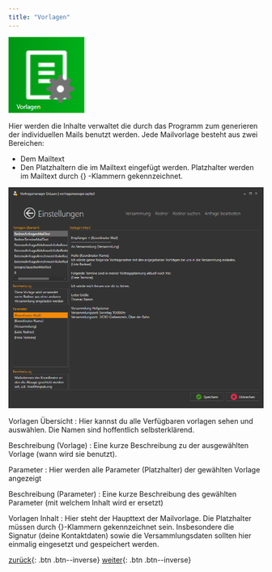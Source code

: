 ```yaml
---
title: "Vorlagen"
---
```

![Icon](images/menu_icon_08.png)

Hier werden die Inhalte verwaltet die durch das Programm zum generieren der individuellen Mails benutzt werden. Jede Mailvorlage besteht aus zwei Bereichen:
* Dem Mailtext
* Den Platzhaltern die im Mailtext eingefügt werden.
Platzhalter werden im Mailtext durch {} -Klammern gekennzeichnet.

![Vorlagen](images/verwaltung_03.png)

Vorlagen Übersicht
:   Hier kannst du alle Verfügbaren vorlagen sehen und auswählen. Die Namen sind hoffentlich selbsterklärend.

Beschreibung (Vorlage)
:   Eine kurze Beschreibung zu der ausgewählten Vorlage (wann wird sie benutzt).

Parameter
:   Hier werden alle Parameter (Platzhalter) der gewählten Vorlage angezeigt

Beschreibung (Parameter)
:   Eine kurze Beschreibung des gewählten Parameter (mit welchem Inhalt wird er ersetzt)

Vorlagen Inhalt
:   Hier steht der Haupttext der Mailvorlage. Die Platzhalter müssen durch {}-Klammern gekennzeichnet sein. Insbesondere die Signatur (deine Kontaktdaten) sowie die Versammlungsdaten sollten hier einmalig eingesetzt und gespeichert werden.

[zurück](Versammlungen.md){: .btn .btn--inverse} [weiter](ProgrammEinstellungen.md){: .btn .btn--inverse}